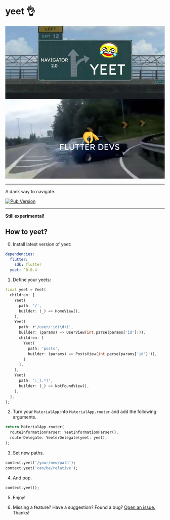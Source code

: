 # yeet 👌


<p align="center">
<img src="https://raw.githubusercontent.com/HosseinYousefi/yeet/master/yeet.png" alt="yeet" />
</p>

---

A dank way to navigate.

[![Pub Version](https://img.shields.io/pub/v/yeet)](https://pub.dev/packages/yeet)

---

**Still experimental!**

## How to yeet?

0. Install latest version of yeet:

```yaml
dependencies:
  flutter:
    sdk: flutter
  yeet: ^0.0.4
```

1. Define your yeets:

```dart
final yeet = Yeet(
  children: [
    Yeet(
      path: '/',
      builder: (_) => HomeView(),
    ),
    Yeet(
      path: r'/user/:id(\d+)',
      builder: (params) => UserView(int.parse(params['id']!)),
      children: [
        Yeet(
          path: 'posts',
          builder: (params) => PostsView(int.parse(params['id']!)),
        )
      ],
    ),
    Yeet(
      path: ':_(.*)',
      builder: (_) => NotFoundView(),
    ),
  ],
);
```

2. Turn your `MaterialApp` into `MaterialApp.router` and add the following arguments.

```dart
return MaterialApp.router(
  routeInformationParser: YeetInformationParser(),
  routerDelegate: YeeterDelegate(yeet: yeet),
);
```

3. Set new paths.

```dart
context.yeet('/your/new/path');
context.yeet('can/be/relative');
```

4. And pop.

```dart
context.yeet();
```

5. Enjoy!

6. Missing a feature? Have a suggestion? Found a bug? [Open an issue.](https://github.com/HosseinYousefi/yeet/issues) Thanks!